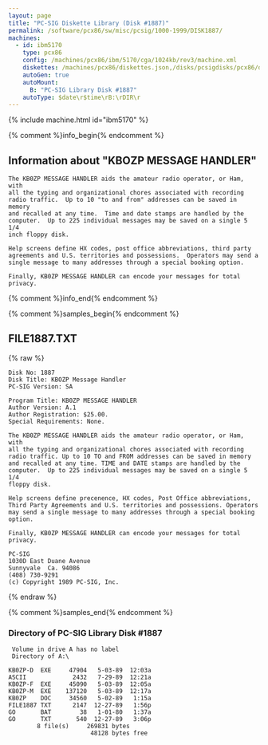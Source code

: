 ```yaml
---
layout: page
title: "PC-SIG Diskette Library (Disk #1887)"
permalink: /software/pcx86/sw/misc/pcsig/1000-1999/DISK1887/
machines:
  - id: ibm5170
    type: pcx86
    config: /machines/pcx86/ibm/5170/cga/1024kb/rev3/machine.xml
    diskettes: /machines/pcx86/diskettes.json,/disks/pcsigdisks/pcx86/diskettes.json
    autoGen: true
    autoMount:
      B: "PC-SIG Library Disk #1887"
    autoType: $date\r$time\rB:\rDIR\r
---
```


{% include machine.html id="ibm5170" %}

{% comment %}info_begin{% endcomment %}

## Information about "KBOZP MESSAGE HANDLER"

    The KB0ZP MESSAGE HANDLER aids the amateur radio operator, or Ham, with
    all the typing and organizational chores associated with recording
    radio traffic.  Up to 10 "to and from" addresses can be saved in memory
    and recalled at any time.  Time and date stamps are handled by the
    computer.  Up to 225 individual messages may be saved on a single 5 1/4
    inch floppy disk.
    
    Help screens define HX codes, post office abbreviations, third party
    agreements and U.S. territories and possessions.  Operators may send a
    single message to many addresses through a special booking option.
    
    Finally, KB0ZP MESSAGE HANDLER can encode your messages for total
    privacy.
{% comment %}info_end{% endcomment %}

{% comment %}samples_begin{% endcomment %}

## FILE1887.TXT

{% raw %}
```
Disk No: 1887                                                           
Disk Title: KBOZP Message Handler                                       
PC-SIG Version: SA                                                      
                                                                        
Program Title: KB0ZP MESSAGE HANDLER                                    
Author Version: A.1                                                     
Author Registration: $25.00.                                            
Special Requirements: None.                                             
                                                                        
The KB0ZP MESSAGE HANDLER aids the amateur radio operator, or Ham, with 
all the typing and organizational chores associated with recording      
radio traffic. Up to 10 TO and FROM addresses can be saved in memory    
and recalled at any time. TIME and DATE stamps are handled by the       
computer.  Up to 225 individual messages may be saved on a single 5 1/4 
floppy disk.                                                            
                                                                        
Help screens define precenence, HX codes, Post Office abbreviations,    
Third Party Agreements and U.S. territories and possessions. Operators  
may send a single message to many addresses through a special booking   
option.                                                                 
                                                                        
Finally, KB0ZP MESSAGE HANDLER can encode your messages for total       
privacy.                                                                
                                                                        
PC-SIG                                                                  
1030D East Duane Avenue                                                 
Sunnyvale  Ca. 94086                                                    
(408) 730-9291                                                          
(c) Copyright 1989 PC-SIG, Inc.                                         
```
{% endraw %}

{% comment %}samples_end{% endcomment %}

### Directory of PC-SIG Library Disk #1887

     Volume in drive A has no label
     Directory of A:\

    KB0ZP-D  EXE     47904   5-03-89  12:03a
    ASCII             2432   7-29-89  12:21a
    KB0ZP-F  EXE     45090   5-03-89  12:05a
    KB0ZP-M  EXE    137120   5-03-89  12:17a
    KB0ZP    DOC     34560   5-02-89   1:15a
    FILE1887 TXT      2147  12-27-89   1:56p
    GO       BAT        38   1-01-80   1:37a
    GO       TXT       540  12-27-89   3:06p
            8 file(s)     269831 bytes
                           48128 bytes free
